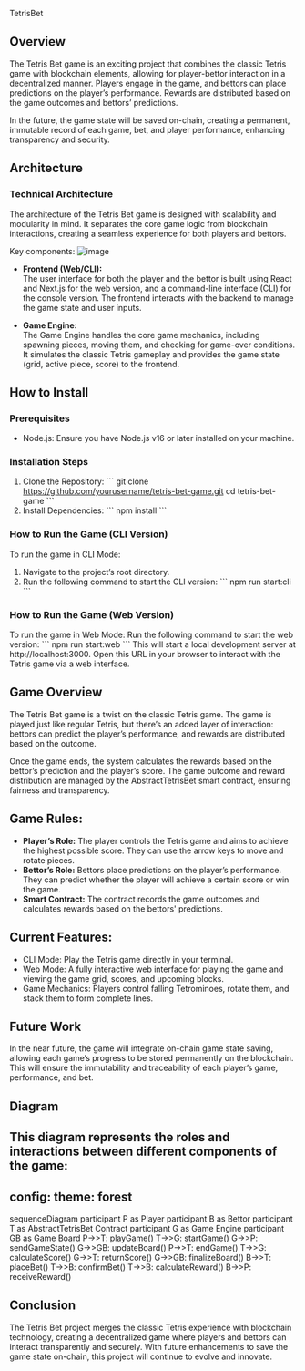 TetrisBet

## Overview
The Tetris Bet game is an exciting project that combines the classic Tetris game with blockchain elements, allowing for player-bettor interaction in a decentralized manner. Players engage in the game, and bettors can place predictions on the player’s performance. Rewards are distributed based on the game outcomes and bettors’ predictions.

In the future, the game state will be saved on-chain, creating a permanent, immutable record of each game, bet, and player performance, enhancing transparency and security.

## Architecture
### Technical Architecture
The architecture of the Tetris Bet game is designed with scalability and modularity in mind. It separates the core game logic from blockchain interactions, creating a seamless experience for both players and bettors.

Key components:
![image](https://github.com/user-attachments/assets/065b590f-d9dd-4bb5-83e8-c1f4b702b694)


- **Frontend (Web/CLI):**  
  The user interface for both the player and the bettor is built using React and Next.js for the web version, and a command-line interface (CLI) for the console version. The frontend interacts with the backend to manage the game state and user inputs.

- **Game Engine:**  
  The Game Engine handles the core game mechanics, including spawning pieces, moving them, and checking for game-over conditions. It simulates the classic Tetris gameplay and provides the game state (grid, active piece, score) to the frontend.

## How to Install
### Prerequisites
- Node.js: Ensure you have Node.js v16 or later installed on your machine.

### Installation Steps
1. Clone the Repository:
\`\`\`
git clone https://github.com/yourusername/tetris-bet-game.git
cd tetris-bet-game
\`\`\`
2. Install Dependencies:
\`\`\`
npm install
\`\`\`

### How to Run the Game (CLI Version)
To run the game in CLI Mode:
1. Navigate to the project’s root directory.
2. Run the following command to start the CLI version:
\`\`\`
npm run start:cli
\`\`\`

### How to Run the Game (Web Version)
To run the game in Web Mode:
Run the following command to start the web version:
\`\`\`
npm run start:web
\`\`\`
This will start a local development server at http://localhost:3000. Open this URL in your browser to interact with the Tetris game via a web interface.

## Game Overview
The Tetris Bet game is a twist on the classic Tetris game. The game is played just like regular Tetris, but there’s an added layer of interaction: bettors can predict the player’s performance, and rewards are distributed based on the outcome.

Once the game ends, the system calculates the rewards based on the bettor’s prediction and the player’s score. The game outcome and reward distribution are managed by the AbstractTetrisBet smart contract, ensuring fairness and transparency.

## Game Rules:
- **Player’s Role:** The player controls the Tetris game and aims to achieve the highest possible score. They can use the arrow keys to move and rotate pieces.
- **Bettor’s Role:** Bettors place predictions on the player’s performance. They can predict whether the player will achieve a certain score or win the game.
- **Smart Contract:** The contract records the game outcomes and calculates rewards based on the bettors' predictions.

## Current Features:
- CLI Mode: Play the Tetris game directly in your terminal.
- Web Mode: A fully interactive web interface for playing the game and viewing the game grid, scores, and upcoming blocks.
- Game Mechanics: Players control falling Tetrominoes, rotate them, and stack them to form complete lines.

## Future Work
In the near future, the game will integrate on-chain game state saving, allowing each game’s progress to be stored permanently on the blockchain. This will ensure the immutability and traceability of each player’s game, performance, and bet.

## Diagram
This diagram represents the roles and interactions between different components of the game:
---
config:
  theme: forest
---
sequenceDiagram
    participant P as Player
    participant B as Bettor
    participant T as AbstractTetrisBet Contract
    participant G as Game Engine
    participant GB as Game Board
    P->>T: playGame()
    T->>G: startGame()
    G->>P: sendGameState()
    G->>GB: updateBoard()
    P->>T: endGame()
    T->>G: calculateScore()
    G->>T: returnScore()
    G->>GB: finalizeBoard()
    B->>T: placeBet()
    T->>B: confirmBet()
    T->>B: calculateReward()
    B->>P: receiveReward()



## Conclusion
The Tetris Bet project merges the classic Tetris experience with blockchain technology, creating a decentralized game where players and bettors can interact transparently and securely. With future enhancements to save the game state on-chain, this project will continue to evolve and innovate.
